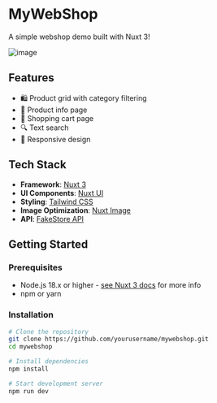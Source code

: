 # MyWebShop

A simple webshop demo built with Nuxt 3!

![image](https://github.com/user-attachments/assets/9026d57c-61cf-487a-9c53-6a8e479389e3)

## Features

- 🛍️ Product grid with category filtering
- 👚 Product info page
- 🛒 Shopping cart page
- 🔍 Text search
- 📱  Responsive design

## Tech Stack

- **Framework**: [Nuxt 3](https://nuxt.com/)
- **UI Components**: [Nuxt UI](https://ui.nuxt.com/)
- **Styling**: [Tailwind CSS](https://tailwindcss.com/)
- **Image Optimization**: [Nuxt Image](https://image.nuxt.com/)
- **API**: [FakeStore API](https://fakestoreapi.com/)


## Getting Started

### Prerequisites

- Node.js 18.x or higher - [see Nuxt 3 docs](https://nuxt.com/docs/getting-started/installation) for more info
- npm or yarn

### Installation

```bash
# Clone the repository
git clone https://github.com/yourusername/mywebshop.git
cd mywebshop

# Install dependencies
npm install

# Start development server
npm run dev
